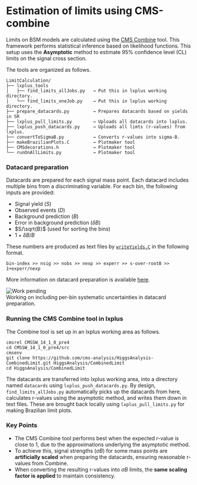 # Estimation of limits using CMS-combine
Limits on BSM models are calculated using the [CMS Combine](https://cms-analysis.github.io/HiggsAnalysis-CombinedLimit/latest/) tool. This framework performs statistical inference based on likelihood functions. This setup uses the **Asymptotic** method to estimate 95% confidence level (CL) limits on the signal cross section.

The tools are organized as follows.
```
LimitCalculation/
├── lxplus_tools
│   ├── find_limits_allJobs.py   → Put this in lxplus working directory.
│   └── find_limits_oneJob.py    → Put this in lxplus working directory.
├── prepare_datacards.py         → Prepares datacards based on yields in SR
├── lxplus_pull_limits.py        → Uploads all datacards into lxplus.
├── lxplus_push_datacards.py     → Uploads all limts (r-values) from lxplus.
├── convertToSigmaB.py           → Converts r-values into sigma-B.
├── makeBrazilianPlots.C         → Plotmaker tool
├── CMSdecorations.h             → Plotmaker tool
└── runOnAllLimits.py            → Plotmaker tool
```
### Datacard preparation
Datacards are prepared for each signal mass point. Each datacard includes multiple bins from a discriminating variable. For each bin, the following inputs are provided:
-   Signal yield ($S$)
-   Observed events ($D$)
-   Background prediction ($B$)
-   Error in background prediction ($\delta B$)
-   $S/\sqrt{B}$  (used for sorting the bins)
-   $1 + \delta B / B$

These numbers are produced as text files by [`writeYields.C`](../StackedPlotMaker/writeYields.C) in the following format.
```
bin-index >> nsig >> nobs >> nexp >> experr >> s-over-rootB >> 1+experr/nexp
```
More information on datacard preparation is available [here](https://cms-analysis.github.io/HiggsAnalysis-CombinedLimit/latest/part2/settinguptheanalysis/).

![Work pending](https://img.shields.io/badge/Work%20pending-red)  
Working on including per-bin systematic uncertainties in datacard preparation.

### Running the CMS Combine tool in lxplus
The Combine tool is set up in an lxplus working area as follows.
```
cmsrel CMSSW_14_1_0_pre4
cd CMSSW_14_1_0_pre4/src
cmsenv
git clone https://github.com/cms-analysis/HiggsAnalysis-CombinedLimit.git HiggsAnalysis/CombinedLimit
cd HiggsAnalysis/CombinedLimit
```
The datacards are transferred into lxplus working area, into a directory named `datacards` using `lxplus_push_datacards.py`.  By design, `find_limits_allJobs.py` automatically picks up the datacards from here, calculates r-values using the asymptotic method, and writes them down in text files. These are brought back locally using `lxplus_pull_limits.py` for making Brazilian limit plots.

### Key Points
- The CMS Combine tool performs best when the expected r-value is close to 1, due to the approximations underlying the asymptotic method.
- To achieve this, signal strengths ($\sigma B$) for some mass points are **artificially scaled** when preparing the datacards, ensuring reasonable r-values from Combine.
- When converting the resulting r-values into $\sigma B$ limits, the **same scaling factor is applied** to maintain consistency.